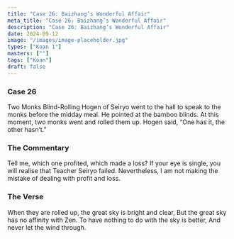```yaml
---
title: "Case 26: Baizhang’s Wonderful Affair"
meta_title: "Case 26: Baizhang’s Wonderful Affair"
description: "Case 26: Baizhang’s Wonderful Affair"
date: 2024-09-12
image: "/images/image-placeholder.jpg"
types: ["Koan 1"]
masters: [""]
tags: ["Koan"]
draft: false
---
```


### Case 26

Two Monks Blind-Rolling
Hogen of Seiryo went to the hall to speak to the monks before the midday meal. He pointed at the bamboo blinds. At this moment, two monks went and rolled them up. Hogen said, “One has it, the other hasn’t.”

### The Commentary
Tell me, which one profited, which made a loss? If your eye is single, you will realise that Teacher Seiryo failed. Nevertheless, I am not making the mistake of dealing with profit and loss.

### The Verse
When they are rolled up, the great sky is bright and clear, But the great sky has no affinity with Zen.
To have nothing to do with the sky is better, And never let the wind through.
